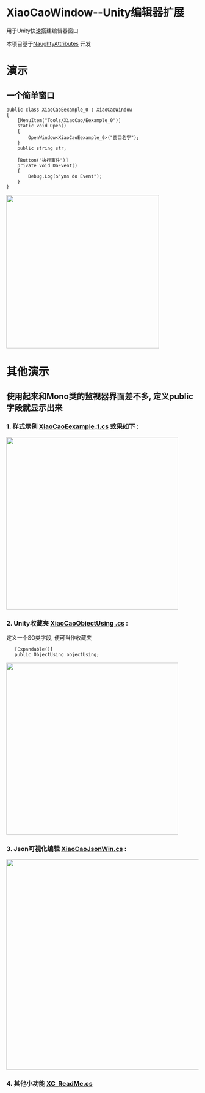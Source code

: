 # XiaoCaoWindow--Unity编辑器扩展

用于Unity快速搭建编辑器窗口 

本项目基于[NaughtyAttributes](https://github.com/dbrizov/NaughtyAttributes) 开发
 
# 演示 

## 一个简单窗口
```
public class XiaoCaoEexample_0 : XiaoCaoWindow
{
    [MenuItem("Tools/XiaoCao/Eexample_0")]
    static void Open()
    {
        OpenWindow<XiaoCaoEexample_0>("窗口名字");
    }
    public string str;

    [Button("执行事件")]
    private void DoEvent()
    {
        Debug.Log($"yns do Event");
    }
}
 ```


<img src="https://github.com/smartgrass/XiaoCaoTools/blob/main/GitImages/win0.png" width= "400"/>



# 其他演示

## 使用起来和Mono类的监视器界面差不多, 定义public字段就显示出来

### 1. 样式示例 [XiaoCaoEexample_1.cs](https://github.com/smartgrass/XiaoCaoTools/blob/main/Assets/XiaoCaoTools/Main/Editor/XiaoCaoEexample_1.cs) 效果如下 :

<img src="https://github.com/smartgrass/XiaoCaoTools/blob/main/GitImages/win1.png" width= "450"/>




### 2. Unity收藏夹 [XiaoCaoObjectUsing .cs](https://github.com/smartgrass/XiaoCaoTools/blob/main/Assets/XiaoCaoTools/Main/Editor/XiaoCaoObjectUsing.cs) :
定义一个SO类字段, 便可当作收藏夹
 ```
    [Expandable()]
    public ObjectUsing objectUsing;
 ```


<img src="https://github.com/smartgrass/XiaoCaoTools/blob/main/GitImages/win2.png" width= "450"/>

### 3. Json可视化编辑 [XiaoCaoJsonWin.cs](https://github.com/smartgrass/XiaoCaoTools/blob/main/Assets/XiaoCaoTools/Main/Editor/XiaoCaoJsonWin.cs) :

<img src="https://github.com/smartgrass/XiaoCaoTools/blob/main/GitImages/win4.png" width= "550"/>

### 4. 其他小功能 [XC_ReadMe.cs](https://github.com/smartgrass/XiaoCaoTools/blob/main/Assets/XiaoCaoTools/Main/Editor/XC_ReadMe.cs)

